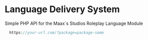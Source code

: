 # Language Delivery System
Simple PHP API for the Maax´s Studios Roleplay Language Module

```php
  https://your-url.com/?package=package-name
```
